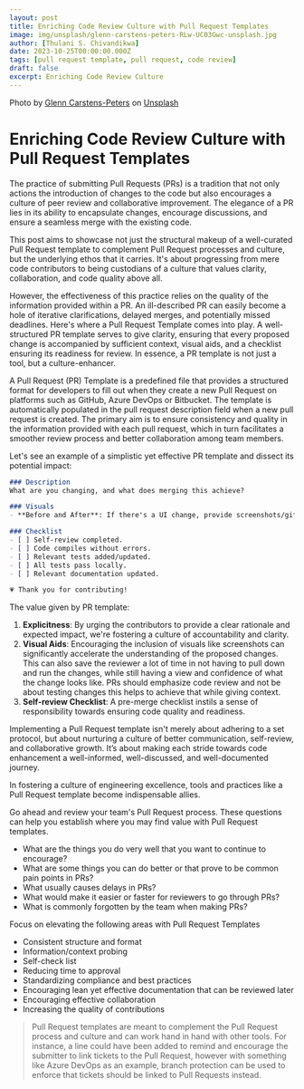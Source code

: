 ```yaml
---
layout: post
title: Enriching Code Review Culture with Pull Request Templates
image: img/unsplash/glenn-carstens-peters-RLw-UC03Gwc-unsplash.jpg
author: [Thulani S. Chivandikwa]
date: 2023-10-25T00:00:00.000Z
tags: [pull request template, pull request, code review]
draft: false
excerpt: Enriching Code Review Culture
---
```


Photo by <a href="https://unsplash.com/@glenncarstenspeters?utm_content=creditCopyText&utm_medium=referral&utm_source=unsplash">Glenn Carstens-Peters</a> on <a href="https://unsplash.com/photos/person-writing-bucket-list-on-book-RLw-UC03Gwc?utm_content=creditCopyText&utm_medium=referral&utm_source=unsplash">Unsplash</a>


# Enriching Code Review Culture with Pull Request Templates

The practice of submitting Pull Requests (PRs) is a tradition that not only actions the introduction of changes to the code but also encourages a culture of peer review and collaborative improvement. The elegance of a PR lies in its ability to encapsulate changes, encourage discussions, and ensure a seamless merge with the existing code.

This post aims to showcase not just the structural makeup of a well-curated Pull Request template to complement Pull Request processes and culture, but the underlying ethos that it carries. It's about progressing from mere code contributors to being custodians of a culture that values clarity, collaboration, and code quality above all.

However, the effectiveness of this practice relies on the quality of the information provided within a PR. An ill-described PR can easily become a hole of iterative clarifications, delayed merges, and potentially missed deadlines. Here's where a Pull Request Template comes into play. A well-structured PR template serves to give clarity, ensuring that every proposed change is accompanied by sufficient context, visual aids, and a checklist ensuring its readiness for review. In essence, a PR template is not just a tool, but a culture-enhancer.

A Pull Request (PR) Template is a predefined file that provides a structured format for developers to fill out when they create a new Pull Request on platforms such as GitHub, Azure DevOps or Bitbucket. The template is automatically populated in the pull request description field when a new pull request is created. The primary aim is to ensure consistency and quality in the information provided with each pull request, which in turn facilitates a smoother review process and better collaboration among team members.

Let's see an example of a simplistic yet effective PR template and dissect its potential impact:

```markdown
### Description
What are you changing, and what does merging this achieve?

### Visuals
- **Before and After**: If there's a UI change, provide screenshots/gifs showcasing the change.

### Checklist
- [ ] Self-review completed.
- [ ] Code compiles without errors.
- [ ] Relevant tests added/updated.
- [ ] All tests pass locally.
- [ ] Relevant documentation updated.

💗 Thank you for contributing!
```

The value given by PR template:

1. **Explicitness**: By urging the contributors to provide a clear rationale and expected impact, we're fostering a culture of accountability and clarity.
2. **Visual Aids**: Encouraging the inclusion of visuals like screenshots can significantly accelerate the understanding of the proposed changes. This can also save the reviewer a lot of time in not having to pull down and run the changes, while still having a view and confidence of what the change looks like. PRs should emphasize code review and not be about testing changes this helps to achieve that while giving context.
3. **Self-review Checklist**: A pre-merge checklist instils a sense of responsibility towards ensuring code quality and readiness.

Implementing a Pull Request template isn't merely about adhering to a set protocol, but about nurturing a culture of better communication, self-review, and collaborative growth. It’s about making each stride towards code enhancement a well-informed, well-discussed, and well-documented journey.

In fostering a culture of engineering excellence, tools and practices like a Pull Request template become indispensable allies.

Go ahead and review your team's Pull Request process. These questions can help you establish where you may find value with Pull Request templates.
- What are the things you do very well that you want to continue to encourage?
- What are some things you can do better or that prove to be common pain points in PRs?
- What usually causes delays in PRs?
- What would make it easier or faster for reviewers to go through PRs?
- What is commonly forgotten by the team when making PRs?


Focus on elevating the following areas with Pull Request Templates
- Consistent structure and format
- Information/context probing
- Self-check list
- Reducing time to approval
- Standardizing compliance and best practices
- Encouraging lean yet effective documentation that can be reviewed later
- Encouraging effective collaboration
- Increasing the quality of contributions

> Pull Request templates are meant to complement the Pull Request process and culture and can work hand in hand with other tools. For instance, a line could have been added to remind and encourage the submitter to link tickets to the Pull Request, however with something like Azure DevOps as an example, branch protection can be used to enforce that tickets should be linked to Pull Requests instead.
